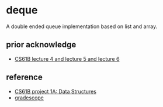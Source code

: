 # deque

A double ended queue implementation based on list and array.

## prior acknowledge

- [CS61B lecture 4 and lecture 5 and lecture 6](https://sp18.datastructur.es/index.html)

## reference

- [CS61B project 1A: Data Structures](https://sp18.datastructur.es/materials/proj/proj1a/proj1a)
- [gradescope](https://www.gradescope.com/courses/20666/assignments/85897/submissions/226366558)
